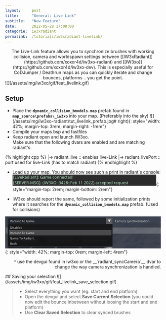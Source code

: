 ```yaml
---
layout:     post
title:      "General: Live Link"
subtitle:   "New Feature"
date:       2022-05-28 17:00:00
categorie:  iw3xradiant
permalink:  /tutorials/iw3xradiant-livelink/
---
```


<!-- overwrite header bg if defined -->
<script> var header_bg = "/assets/img/iw3xo-radiant/header.jpg"; </script>
<!-- tag for quick links so we do not show the nav -->
<a name="quicklink"></a>

<div align="center" markdown="1"> 
The Live-Link feature allows you to synchronize brushes with working collision, camera and worldspawn settings between [[IW3xRadiant]](https://github.com/xoxor4d/iw3xo-radiant) and [[IW3xo]](https://github.com/xoxor4d/iw3xo-dev).  
This is especially useful for CoDJumper / Deathrun maps as you can quickly iterate and change bounces, platforms .. you get the point.

</div>


<div class="padding-1l"></div>
<div class="padding-2l"></div>
![](/assets/img/iw3xo/gif/feat_livelink.gif) 

<div class="padding-2l"></div>
<div class="padding-2l"></div>

## Setup

* Place the __`dynamic_collision_bmodels.map`__ prefab found in __`map_source\prefabs\_iw3xo`__ into your map. (Preferably into the sky)
![](/assets/img/iw3xo-radiant/tut_livelink_prefab.jpg# right){: style="width: 42%; margin-top: 3rem; margin-right: -1rem"}
* Compile your maps bsp and fastfiles
* Keep radiant open and launch IW3xo.   
Make sure that the following dvars are enabled and are matching radiant's:

{% highlight cpp %}
|-> radiant_live        :: enables live-Link
|-> radiant_livePort    :: port used for live-Link (has to match radiant)
{% endhighlight %}

* Load up your map. You should now see such a print in radiant's console: 
![](/assets/img/iw3xo-radiant/tut_livelink_radiant_console.jpg){: style="margin-top: 2rem; margin-bottom: 2rem"}

* IW3xo should report the same, followed by some initialization prints where it searches for the __`dynamic_collision_bmodels.map`__ prefab. (Used for collisions)

![](/assets/img/iw3xo-radiant/tut_livelink_camera_sync.jpg){: style="width: 42%; margin-top: 0rem; margin-left: 4rem"} 
<p align="right" markdown="1">
	^ use the devgui found in iw3xo or the __`radiant_syncCamera`__ dvar to change the way camera synchronization is handled.<br>
</p>

<div class="padding-2l"></div>
## Saving your selection
![](/assets/img/iw3xo/gif/feat_livelink_save_selection.gif) 

> - Select everything you want (eg. start and end platform)
> - Open the devgui and select __Save Current Selection__ (you could now edit the bounce inbetween without loosing the start and end platform)
> - Use __Clear Saved Selection__ to clear synced brushes

<div class="padding-2l"></div>